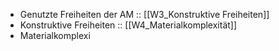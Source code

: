 - Genutzte Freiheiten der AM :: [[W3_Konstruktive Freiheiten]]
- Konstruktive Freiheiten :: [[W4_Materialkomplexität]]
- Materialkomplexi